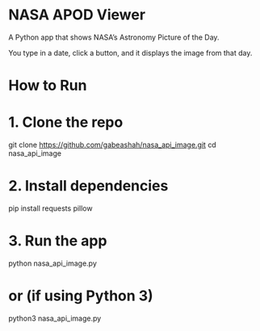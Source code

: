 # NASA APOD Viewer

A Python app that shows NASA’s Astronomy Picture of the Day.

You type in a date, click a button, and it displays the image from that day.

# How to Run

# 1. Clone the repo

git clone https://github.com/gabeashah/nasa_api_image.git cd nasa_api_image

# 2. Install dependencies

pip install requests pillow

# 3. Run the app

python nasa_api_image.py

# or (if using Python 3)

python3 nasa_api_image.py
